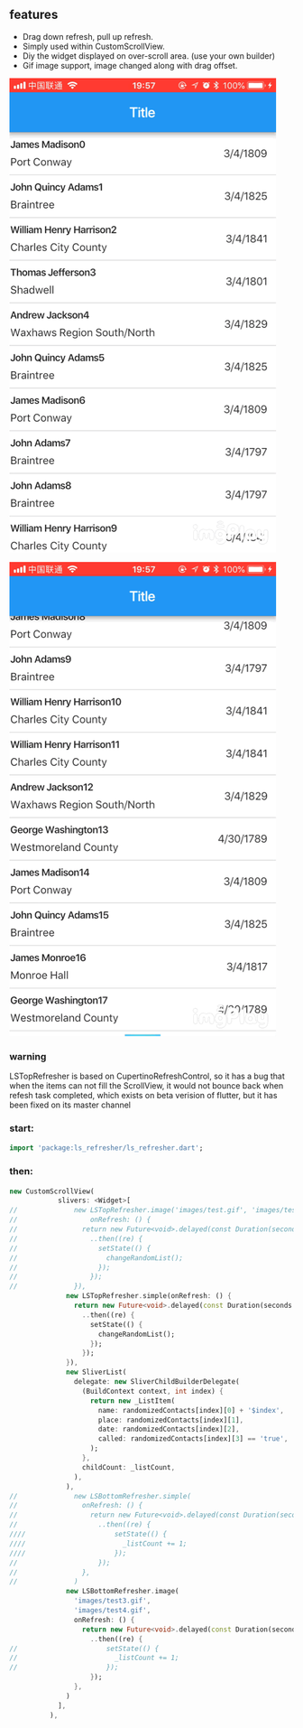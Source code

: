 
## features
- Drag down refresh, pull up refresh.
- Simply used within CustomScrollView.
- Diy the widget displayed on over-scroll area. (use your own builder)
- Gif image support, image changed along with drag offset.

![LSTopRefresher](https://github.com/cxq1221/ls_refresher/blob/master/images/top.GIF)

![LSBottomRefresher](https://github.com/cxq1221/ls_refresher/blob/master/images/bottom.GIF)

### warning
LSTopRefresher is based on CupertinoRefreshControl, so it has a bug that when the items can not fill the ScrollView, it would not bounce back when refesh task completed, which exists on beta verision of flutter,  but it has been fixed on its master channel


### start:
```dart
import 'package:ls_refresher/ls_refresher.dart';
```
### then:
```dart
new CustomScrollView(
            slivers: <Widget>[
//              new LSTopRefresher.image('images/test.gif', 'images/test2.gif',
//                  onRefresh: () {
//                return new Future<void>.delayed(const Duration(seconds: 2))
//                  ..then((re) {
//                    setState(() {
//                      changeRandomList();
//                    });
//                  });
//              }),
              new LSTopRefresher.simple(onRefresh: () {
                return new Future<void>.delayed(const Duration(seconds: 2))
                  ..then((re) {
                    setState(() {
                      changeRandomList();
                    });
                  });
              }),
              new SliverList(
                delegate: new SliverChildBuilderDelegate(
                  (BuildContext context, int index) {
                    return new _ListItem(
                      name: randomizedContacts[index][0] + '$index',
                      place: randomizedContacts[index][1],
                      date: randomizedContacts[index][2],
                      called: randomizedContacts[index][3] == 'true',
                    );
                  },
                  childCount: _listCount,
                ),
              ),
//              new LSBottomRefresher.simple(
//                onRefresh: () {
//                  return new Future<void>.delayed(const Duration(seconds: 2))
//                    ..then((re) {
////                      setState(() {
////                        _listCount += 1;
////                      });
//                    });
//                },
//              )
              new LSBottomRefresher.image(
                'images/test3.gif',
                'images/test4.gif',
                onRefresh: () {
                  return new Future<void>.delayed(const Duration(seconds: 2))
                    ..then((re) {
//                      setState(() {
//                        _listCount += 1;
//                      });
                    });
                },
              )
            ],
          ),
```